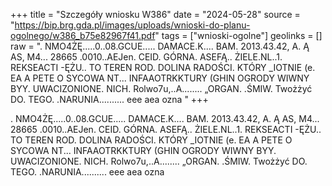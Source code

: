 +++
title = "Szczegóły wniosku W386"
date = "2024-05-28"
source = "https://bip.brg.gda.pl/images/uploads/wnioski-do-planu-ogolnego/w386_b75e82967f41.pdf"
tags = ["wnioski-ogolne"]
geolinks = []
raw = ". NMO4ŻĘ.....0..08.GCUE..... DAMACE.K.... BAM. 2013.43.42, A. Ą AS, M4... 28665 .0010..AEJen. CEID. GÓRNA. ASEFĄ.. ŻIELE.NL..1. REKSEACTI  -ĘŻU.. TO TEREN ROD. DOLINA RADOŚCI. KTÓRY _IOTNIE (e. EA A PETE O SYCOWA NT... INFAAOTRKKTURY (GHIN OGRODY WIWNY BYY. UWACIZONIONE. NICH. Rolwo7u,..A........ „ORGAN. .ŚMIW. Twożżyć DO. TEGO. .NARUNIA.......... eee aea ozna "
+++

. NMO4ŻĘ.....0..08.GCUE..... DAMACE.K.... BAM. 2013.43.42, A. Ą AS,
M4... 28665 .0010..AEJen. CEID. GÓRNA. ASEFĄ.. ŻIELE.NL..1. REKSEACTI 
-ĘŻU.. TO TEREN ROD. DOLINA RADOŚCI. KTÓRY _IOTNIE (e. EA
A PETE O SYCOWA NT... INFAAOTRKKTURY
(GHIN OGRODY WIWNY BYY. UWACIZONIONE. NICH. Rolwo7u,..A........
„ORGAN. .ŚMIW. Twożżyć DO. TEGO. .NARUNIA.......... eee aea ozna



